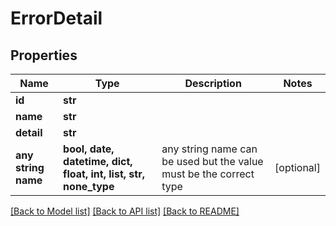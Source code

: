 # ErrorDetail


## Properties
Name | Type | Description | Notes
------------ | ------------- | ------------- | -------------
**id** | **str** |  | 
**name** | **str** |  | 
**detail** | **str** |  | 
**any string name** | **bool, date, datetime, dict, float, int, list, str, none_type** | any string name can be used but the value must be the correct type | [optional]

[[Back to Model list]](../README.md#documentation-for-models) [[Back to API list]](../README.md#documentation-for-api-endpoints) [[Back to README]](../README.md)


